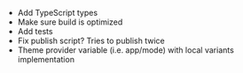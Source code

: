 -   Add TypeScript types
-   Make sure build is optimized
-   Add tests
-   Fix publish script? Tries to publish twice
-   Theme provider variable (i.e. app/mode) with local variants implementation
